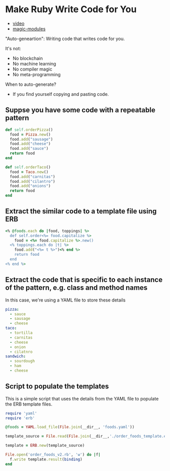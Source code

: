 # Make Ruby Write Code for You

- [video](http://confreaks.tv/videos/rubyconf2018-make-ruby-write-your-code-for-you)
- [magic-modules](github.com/googlecloudplatform/magic-modules)


"Auto-geneartion": Writing code that writes code for you.

It's not:
* No blockchain
* No machine learning
* No compiler magic
* No meta-programming

When to auto-generate?
* If you find yourself copying and pasting code.

## Suppse you have some code with a repeatable pattern
```ruby
def self.orderPizza()
  food = Pizza.new()
  food.add("sausage")
  food.add("cheese")
  food.add("sauce")
  return food
end

def self.orderTaco()
  food = Taco.new()
  food.add("carnitas")
  food.add("cilantro")
  food.add("onions")
  return food
end
```

## Extract the similar code to a template file using ERB
```ruby
<% @foods.each do |food, toppings| %>
  def self.order<%= food.capitalize %>
    food = <%= food.capitalize %>.new()
  <% toppings.each do |t| %>
    food.add("<%= t %>")<% end %>
    return food
  end
<% end %>
```

## Extract the code that is specific to each instance of the pattern, e.g. class and method names
In this case, we're using a YAML file to store these details
```yaml
pizza:
  - sauce
  - sausage
  - cheese
taco:
  - tortilla
  - carnitas
  - cheese
  - onion
  - cilatnro
sandwich:
  - sourdough
  - ham
  - cheese
```

## Script to populate the templates
This is a simple script that uses the details from the YAML file to populate the ERB template files.
```ruby
require 'yaml'
require 'erb'

@foods = YAML.load_file(File.join(__dir__, 'foods.yaml'))

template_source = File.read(File.join(__dir__,'./order_foods_template.erb'))

template = ERB.new(template_source)

File.open('order_foods_v2.rb', 'w') do |f|
  f.write template.result(binding)
end
```

